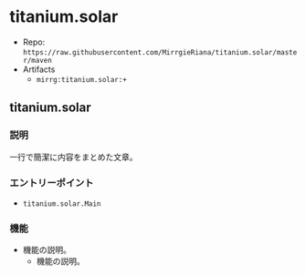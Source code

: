 # titanium.solar

- Repo: `https://raw.githubusercontent.com/MirrgieRiana/titanium.solar/master/maven`
- Artifacts
  - `mirrg:titanium.solar:+`

## titanium.solar

### 説明

一行で簡潔に内容をまとめた文章。

### エントリーポイント

- `titanium.solar.Main`

### 機能

- 機能の説明。
  - 機能の説明。
